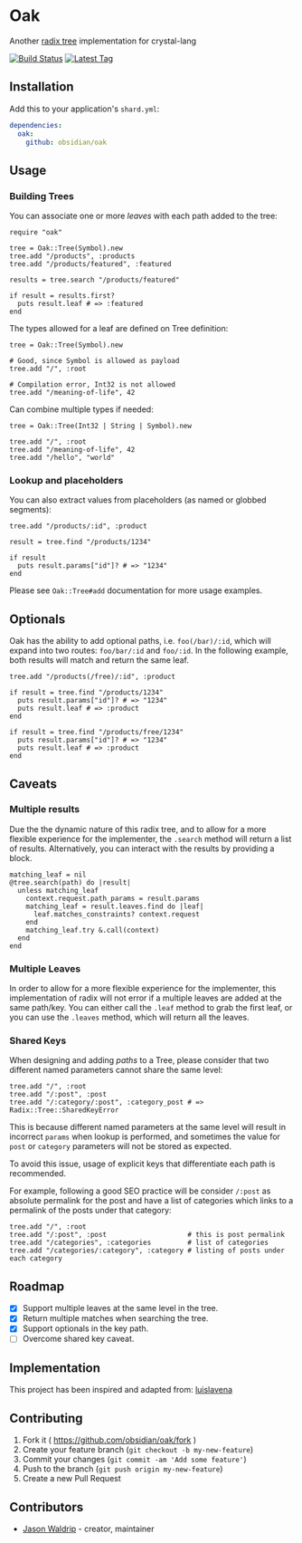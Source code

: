 # Oak
Another [radix tree](https://en.wikipedia.org/wiki/Radix_tree) implementation for crystal-lang

[![Build Status](https://img.shields.io/travis/obsidian/oak.svg)](https://travis-ci.org/obsidian/oak)
[![Latest Tag](https://img.shields.io/github/tag/obsidian/oak.svg)](https://github.com/obsidian/oak/tags)

## Installation

Add this to your application's `shard.yml`:

```yaml
dependencies:
  oak:
    github: obsidian/oak
```

## Usage

### Building Trees

You can associate one or more *leaves* with each path added to the tree:

```crystal
require "oak"

tree = Oak::Tree(Symbol).new
tree.add "/products", :products
tree.add "/products/featured", :featured

results = tree.search "/products/featured"

if result = results.first?
  puts result.leaf # => :featured
end
```

The types allowed for a leaf are defined on Tree definition:

```crystal
tree = Oak::Tree(Symbol).new

# Good, since Symbol is allowed as payload
tree.add "/", :root

# Compilation error, Int32 is not allowed
tree.add "/meaning-of-life", 42
```

Can combine multiple types if needed:

```crystal
tree = Oak::Tree(Int32 | String | Symbol).new

tree.add "/", :root
tree.add "/meaning-of-life", 42
tree.add "/hello", "world"
```

### Lookup and placeholders

You can also extract values from placeholders (as named or globbed segments):

```crystal
tree.add "/products/:id", :product

result = tree.find "/products/1234"

if result
  puts result.params["id"]? # => "1234"
end
```

Please see `Oak::Tree#add` documentation for more usage examples.

## Optionals

Oak has the ability to add optional paths, i.e. `foo(/bar)/:id`, which will expand
into two routes: `foo/bar/:id` and `foo/:id`. In the following example, both results
will match and return the same leaf.

```crystal
tree.add "/products(/free)/:id", :product

if result = tree.find "/products/1234"
  puts result.params["id"]? # => "1234"
  puts result.leaf # => :product
end

if result = tree.find "/products/free/1234"
  puts result.params["id"]? # => "1234"
  puts result.leaf # => :product
end
```

## Caveats

### Multiple results

Due the the dynamic nature of this radix tree, and to allow for a more flexible
experience for the implementer, the `.search` method will return a list of results.
Alternatively, you can interact with the results by providing a block.

```crystal
matching_leaf = nil
@tree.search(path) do |result|
  unless matching_leaf
    context.request.path_params = result.params
    matching_leaf = result.leaves.find do |leaf|
      leaf.matches_constraints? context.request
    end
    matching_leaf.try &.call(context)
  end
end
```

### Multiple Leaves

In order to allow for a more flexible experience for the implementer, this
implementation of radix will not error if a multiple leaves are added at the
same path/key. You can either call the `.leaf` method to grab the first leaf,
or you can use the `.leaves` method, which will return all the leaves.

### Shared Keys

When designing and adding *paths* to a Tree, please consider that two different
named parameters cannot share the same level:

```crystal
tree.add "/", :root
tree.add "/:post", :post
tree.add "/:category/:post", :category_post # => Radix::Tree::SharedKeyError
```

This is because different named parameters at the same level will result in
incorrect `params` when lookup is performed, and sometimes the value for
`post` or `category` parameters will not be stored as expected.

To avoid this issue, usage of explicit keys that differentiate each path is
recommended.

For example, following a good SEO practice will be consider `/:post` as
absolute permalink for the post and have a list of categories which links to
a permalink of the posts under that category:

```crystal
tree.add "/", :root
tree.add "/:post", :post                    # this is post permalink
tree.add "/categories", :categories         # list of categories
tree.add "/categories/:category", :category # listing of posts under each category
```
## Roadmap

* [X] Support multiple leaves at the same level in the tree.
* [X] Return multiple matches when searching the tree.
* [X] Support optionals in the key path.
* [ ] Overcome shared key caveat.

## Implementation

This project has been inspired and adapted from:
[luislavena](https://github.com/luislavena/radix)

## Contributing

1. Fork it ( https://github.com/obsidian/oak/fork )
2. Create your feature branch (`git checkout -b my-new-feature`)
3. Commit your changes (`git commit -am 'Add some feature'`)
4. Push to the branch (`git push origin my-new-feature`)
5. Create a new Pull Request

## Contributors

- [Jason Waldrip](https://github.com/jwaldrip) - creator, maintainer
